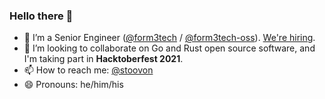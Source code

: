 ### Hello there 👋

- 🔭 I’m a Senior Engineer ([@form3tech](https://github.com/form3tech) / [@form3tech-oss](https://github.com/form3tech-oss)). [We're hiring](https://www.form3.tech/careers).
- 👯 I’m looking to collaborate on Go and Rust open source software, and I'm taking part in **Hacktoberfest 2021**.
- 📫 How to reach me: [@stoovon](https://github.com/stoovon)
- 😄 Pronouns: he/him/his
